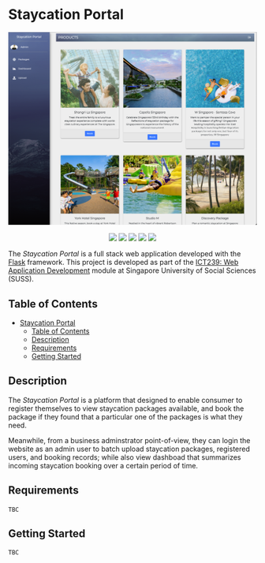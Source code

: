 # Staycation Portal

<p align="center">
  <img src="./misc/portal.png">
</p>

<p align="center">
    <img src="https://www.vectorlogo.zone/logos/pocoo_flask/pocoo_flask-icon.svg">
    <img src="https://www.vectorlogo.zone/logos/w3_html5/w3_html5-icon.svg">
    <img src="https://www.vectorlogo.zone/logos/getbootstrap/getbootstrap-icon.svg">
    <img src="https://www.vectorlogo.zone/logos/javascript/javascript-icon.svg">
    <img src="https://www.vectorlogo.zone/logos/mongodb/mongodb-icon.svg">
</p>

The *Staycation Portal* is a full stack web application developed with the [Flask](https://flask.palletsprojects.com/en/2.1.x/) framework. This project is developed as part of the [ICT239: Web Application Development](https://www.suss.edu.sg/courses/detail/ict239) module at Singapore University of Social Sciences (SUSS).

## Table of Contents

- [Staycation Portal](#staycation-portal)
  - [Table of Contents](#table-of-contents)
  - [Description](#description)
  - [Requirements](#requirements)
  - [Getting Started](#getting-started)

## Description

The *Staycation Portal* is a platform that designed to enable consumer to register themselves to view staycation packages available, and book the package if they found that a particular one of the packages is what they need.

Meanwhile, from a business adminstrator point-of-view, they can login the website as an admin user to batch upload staycation packages, registered users, and booking records; while also view dashboad that summarizes incoming staycation booking over a certain period of time.

## Requirements

```
TBC
```

## Getting Started

```
TBC
```


